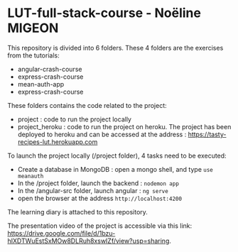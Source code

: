 # LUT-full-stack-course - Noëline MIGEON

This repository is divided into 6 folders. These 4 folders are the exercises from the tutorials:
- angular-crash-course
- express-crash-course
- mean-auth-app
- express-crash-course

These folders contains the code related to the project:
- project : code to run the project locally
- project_heroku : code to run the project on heroku. The project has been deployed to heroku and can be accessed at the address : https://tasty-recipes-lut.herokuapp.com

To launch the project locally (/project folder), 4 tasks need to be executed:
- Create a database in MongoDB : open a mongo shell, and type `use meanauth`
- In the /project folder, launch the backend : `nodemon app`
- In the /angular-src folder, launch angular : `ng serve`
- open the browser at the address `http://localhost:4200`

The learning diary is attached to this repository.

The presentation video of the project is accessible via this link: https://drive.google.com/file/d/1bzu-hIXDTWuEstSxMOw8DLRuh8xswIZf/view?usp=sharing.
